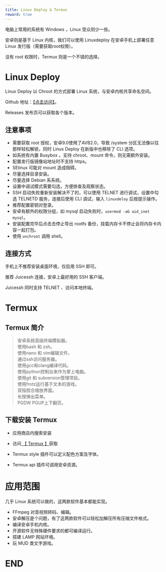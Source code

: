 ```yaml
---
title: Linux Deploy & Termux
reward: true
---
```


电脑上常用的系统有 Windows ，Linux 受众则少一些。

安卓则是基于 Linux 内核，我们可以使用 Linuxdeploy 在安卓手机上部署任意 Linux 发行版（需要获取root权限）。

没有 root 权限时，Termux 则是一个不错的选择。

<!--more-->

# Linux Deploy

Linux Deploy 以 Chroot 的方式部署 Linux 系统，与安卓内核共享命名空间。

Github 地址：[【点击访问】](https://github.com/meefik/linuxdeploy)。

Releases 发布页可以获取各个版本。

## 注意事项

- 需要获取 root 授权，安卓9.0使用了AVB2.0，导致 /system 分区无法像以往那样轻松解锁，同时 Linux Deploy 在新版中也移除了 CLI 选项。
- 如系统有内置 Busybox ，支持 chroot、mount 命令，则无需额外安装。
- 配置发行版镜像站地址时不支持 https。
- SElinux 可能对 mount 造成阻碍。
- 尽量选择目录安装。
- 尽量选择 Debian 系系统。
- 设置中调试模式需要勾选，方便排查及观察状态。
- SSH 启动失败重新安装解决不了的，可以使用 TELNET 进行调试，设置中勾选 TELNETD 服务，连接后使用 CLI 调试，输入 `linuxdeloy` 后按提示操作。
- 推荐配置密钥对登录。
- 安卓有额外的权限分组，如 mysql 启动失败时，`usermod -aG aid_inet mysql`。
- 安装配置完毕后点击击停止导出 rootfs 备份，挂载内存卡不停止会将内存卡内容一起打包。
- 使用 `unchroot` 调用 shell。

## 连接方式

手机上不推荐安装桌面环境，仅启用 SSH 即可。

推荐 Juicessh 连接，安卓上最好用的 SSH 客户端。

Juicessh 同时支持 TELNET 、访问本地终端。

# Termux

## Termux 简介

> 安卓系统高级终端模拟器。  
 使用bash 和 zsh。  
 使用nano 和 vim编辑文件。   
 通过ssh访问服务器。  
 使用gcc和clang编译代码。  
 使用python控制台来作为掌上电脑。  
 使用git 和 subversion管理项目。  
 使用frotz运行基于文本的游戏。  
 双指捏合缩放界面。  
 长按弹出菜单。  
 PGDW PGUP上下翻页。  
 
## 下载安装 Termux

- 应用商店内搜索安装

- 访问[ 【 Termux 】](https://github.com/termux/termux-app)获取

- Termux style 插件可以定义配色方案及字体。
- Termux api 插件可调用安卓资源。

# 应用范围

几乎 Linux 系统可以做的，这两款软件基本都能实现。

- FFmpeg 对音视频转码、编辑。
- 安卓解压是个问题，有了这两款软件可以轻松加解压所有压缩文件格式。
- 编译安卓手机内核。
- 开源软件无特殊硬件要求的都可编译运行。
- 搭建 LAMP 网站环境。
- 玩 MUD 类文字游戏。

# END